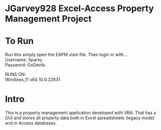 # JGarvey928 Excel-Access Property Management Project

# To Run
Run this simply open the EAPM.xlsm file. Then login in with...  
    Username: Sparky  
    Password: GoDevils

RUNS ON:   
Windows_11 x64 10.0.22631  

# Intro

This is a property management application developed with VBA. That has a GUI and stores all property data both in Excel spreadsheets (legacy mode) and in Access databases.
